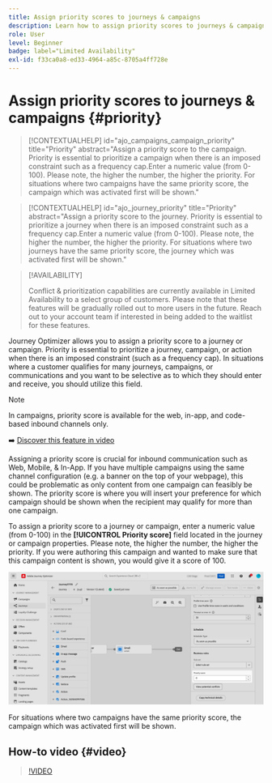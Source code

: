 ```yaml
---
title: Assign priority scores to journeys & campaigns
description: Learn how to assign priority scores to journeys & campaigns.
role: User
level: Beginner
badge: label="Limited Availability"
exl-id: f33ca0a8-ed33-4964-a85c-8705a4ff728e
---
```

# Assign priority scores to journeys & campaigns {#priority}

>[!CONTEXTUALHELP]
>id="ajo_campaigns_campaign_priority"
>title="Priority"
>abstract="Assign a priority score to the campaign. Priority is essential to prioritize a campaign when there is an imposed constraint such as a frequency cap.Enter a numeric value (from 0-100). Please note, the higher the number, the higher the priority. For situations where two campaigns have the same priority score, the campaign which was activated first will be shown."

>[!CONTEXTUALHELP]
>id="ajo_journey_priority"
>title="Priority"
>abstract="Assign a priority score to the journey. Priority is essential to prioritize a journey when there is an imposed constraint such as a frequency cap.Enter a numeric value (from 0-100). Please note, the higher the number, the higher the priority. For situations where two journeys have the same priority score, the journey which was activated first will be shown."

>[!AVAILABILITY]
>
>Conflict & prioritization capabilities are currently available in Limited Availability to a select group of customers. Please note that these features will be gradually rolled out to more users in the future. Reach out to your account team if interested in being added to the waitlist for these features.

Journey Optimizer allows you to assign a priority score to a journey or campaign. Priority is essential to prioritize a journey, campaign, or action when there is an imposed constraint (such as a frequency cap). In situations where a customer qualifies for many journeys, campaigns, or communications and you want to be selective as to which they should enter and receive, you should utilize this field.

>[!NOTE]
>
>In campaigns, priority score is available for the web, in-app, and code-based inbound channels only.

➡️ [Discover this feature in video](#video)

Assigning a priority score is crucial for inbound communication such as Web, Mobile, & In-App. If you have multiple campaigns using the same channel configuration (e.g. a banner on the top of your webpage), this could be problematic as only content from one campaign can feasibly be shown. The priority score is where you will insert your preference for which campaign should be shown when the recipient may qualify for more than one campaign.  

To assign a priority score to a journey or campaign, enter a numeric value (from 0-100) in the **[!UICONTROL Priority score]** field located in the journey or campaign properties. Please note, the higher the number, the higher the priority. If you were authoring this campaign and wanted to make sure that this campaign content is shown, you would give it a score of 100.  

![](assets/priority-score.png)

For situations where two campaigns have the same priority score, the campaign which was activated first will be shown.

## How-to video {#video}

>[!VIDEO](https://video.tv.adobe.com/v/3435529?quality=12)
